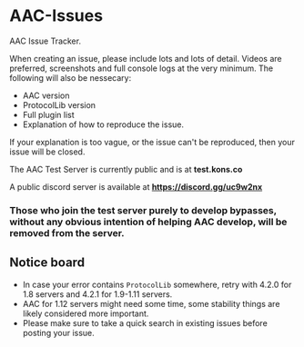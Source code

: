 # AAC-Issues
AAC Issue Tracker. 

When creating an issue, please include lots and lots of detail. Videos are preferred, screenshots and full console logs at the very minimum. The following will also be nessecary:
- AAC version
- ProtocolLib version
- Full plugin list
- Explanation of how to reproduce the issue.

If your explanation is too vague, or the issue can't be reproduced, then your issue will be closed.

The AAC Test Server is currently public and is at **test.kons.co**

A public discord server is available at **https://discord.gg/uc9w2nx**

### Those who join the test server purely to develop bypasses, without any obvious intention of helping AAC develop, will be removed from the server.

## Notice board
- In case your error contains `ProtocolLib` somewhere, retry with 4.2.0 for 1.8 servers and 4.2.1 for 1.9-1.11 servers.
- AAC for 1.12 servers might need some time, some stability things are likely considered more important.
- Please make sure to take a quick search in existing issues before posting your issue.
